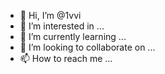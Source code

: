 - 👋 Hi, I’m @1vvi
- 👀 I’m interested in ...
- 🌱 I’m currently learning ...
- 💞️ I’m looking to collaborate on ...
- 📫 How to reach me ...

<!---
1vvi/1vvi is a ✨ special ✨ repository because its `README.md` (this file) appears on your GitHub profile.
You can click the Preview link to take a look at your changes.
--->
